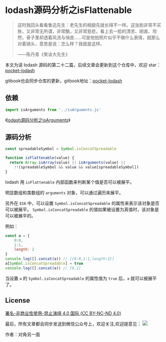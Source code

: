 # lodash源码分析之isFlattenable

> 这时我回头看看鲁迅先生：老先生的相貌先就长得不一样。这张脸非常不买账，又非常无所谓，非常酷，又非常慈悲，看上去一脸的清苦、刚直、坦然，骨子里却透着风流与俏皮……可是他拍照片似乎不做什么表情，就那么对着镜头，意思是说：怎么样？我就是这样。
>
> ——陈丹青《笑谈大先生》

本文为读 lodash 源码的第二十二篇，后续文章会更新到这个仓库中，欢迎 star：[pocket-lodash](https://github.com/yeyuqiudeng/pocket-lodash)

gitbook也会同步仓库的更新，gitbook地址：[pocket-lodash](https://www.gitbook.com/book/yeyuqiudeng/pocket-lodash/details)

## 依赖

```javascript
import isArguments from '../isArguments.js'
```

《[lodash源码分析之isArguments](isArguments.md)》

## 源码分析

```javascript
const spreadableSymbol = Symbol.isConcatSpreadable

function isFlattenable(value) {
  return Array.isArray(value) || isArguments(value) ||
    !!(spreadableSymbol && value && value[spreadableSymbol])
}
```

lodash 用 `isFlattenable` 内部函数来判断某个值是否可以被展平。

明显数组和类数组的 `arguments` 对象，可以通过遍历来展平。

另外在 `ES6` 中，可以设置 `Symbol.isConcatSpreadable` 的属性来表示该对象是否可以被展平。 `Symbol.isConcatSpreadable` 的值如果被设置为真值时，该对象是可以被展平的。

例如：

```javascript
const a = {
    0:0,
    1:1,
    length: 2
}
console.log([].concat(a)) // [{0:0,1:1,length:2}]
a[Symbol.isConcatSpreadable] = true
console.log([].concat(a)) // [0,1]
```

当设置 `a` 的 `Symbol.isConcatSpreadable` 的属性值为 `true` 后，`a` 就可以被展平了。

## License

[署名-非商业性使用-禁止演绎 4.0 国际 (CC BY-NC-ND 4.0)](http://creativecommons.org/licenses/by-nc-nd/4.0/)

最后，所有文章都会同步发送到微信公众号上，欢迎关注,欢迎提意见：  ![](https://raw.githubusercontent.com/yeyuqiudeng/resource/master/images/qrcode_front-end-article.jpg) 

作者：对角另一面